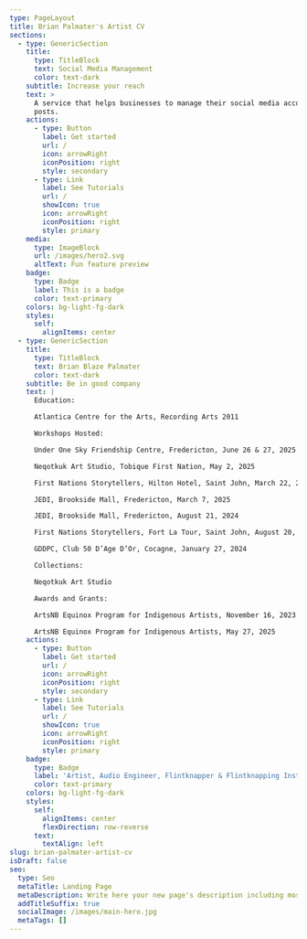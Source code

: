 ```yaml
---
type: PageLayout
title: Brian Palmater's Artist CV
sections:
  - type: GenericSection
    title:
      type: TitleBlock
      text: Social Media Management
      color: text-dark
    subtitle: Increase your reach
    text: >
      A service that helps businesses to manage their social media accounts and
      posts.
    actions:
      - type: Button
        label: Get started
        url: /
        icon: arrowRight
        iconPosition: right
        style: secondary
      - type: Link
        label: See Tutorials
        url: /
        showIcon: true
        icon: arrowRight
        iconPosition: right
        style: primary
    media:
      type: ImageBlock
      url: /images/hero2.svg
      altText: Fun feature preview
    badge:
      type: Badge
      label: This is a badge
      color: text-primary
    colors: bg-light-fg-dark
    styles:
      self:
        alignItems: center
  - type: GenericSection
    title:
      type: TitleBlock
      text: Brian Blaze Palmater
      color: text-dark
    subtitle: Be in good company
    text: |
      Education:

      Atlantica Centre for the Arts, Recording Arts 2011

      Workshops Hosted:

      Under One Sky Friendship Centre, Fredericton, June 26 & 27, 2025

      Neqotkuk Art Studio, Tobique First Nation, May 2, 2025

      First Nations Storytellers, Hilton Hotel, Saint John, March 22, 2025

      JEDI, Brookside Mall, Fredericton, March 7, 2025

      JEDI, Brookside Mall, Fredericton, August 21, 2024

      First Nations Storytellers, Fort La Tour, Saint John, August 20, 2024

      GDDPC, Club 50 D’Age D’Or, Cocagne, January 27, 2024

      Collections:

      Neqotkuk Art Studio

      Awards and Grants:

      ArtsNB Equinox Program for Indigenous Artists, November 16, 2023

      ArtsNB Equinox Program for Indigenous Artists, May 27, 2025
    actions:
      - type: Button
        label: Get started
        url: /
        icon: arrowRight
        iconPosition: right
        style: secondary
      - type: Link
        label: See Tutorials
        url: /
        showIcon: true
        icon: arrowRight
        iconPosition: right
        style: primary
    badge:
      type: Badge
      label: 'Artist, Audio Engineer, Flintknapper & Flintknapping Instructor'
      color: text-primary
    colors: bg-light-fg-dark
    styles:
      self:
        alignItems: center
        flexDirection: row-reverse
      text:
        textAlign: left
slug: brian-palmater-artist-cv
isDraft: false
seo:
  type: Seo
  metaTitle: Landing Page
  metaDescription: Write here your new page's description including most relevant keywords.
  addTitleSuffix: true
  socialImage: /images/main-hero.jpg
  metaTags: []
---
```

